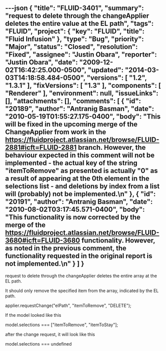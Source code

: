 ---json
{
  "title": "FLUID-3401",
  "summary": "request to delete through the changeApplier deletes the entire value at the EL path",
  "tags": "FLUID",
  "project": {
    "key": "FLUID",
    "title": "Fluid Infusion"
  },
  "type": "Bug",
  "priority": "Major",
  "status": "Closed",
  "resolution": "Fixed",
  "assignee": "Justin Obara",
  "reporter": "Justin Obara",
  "date": "2009-12-02T16:42:25.000-0500",
  "updated": "2014-03-03T14:18:58.484-0500",
  "versions": [
    "1.2",
    "1.3.1"
  ],
  "fixVersions": [
    "1.3"
  ],
  "components": [
    "Renderer"
  ],
  "environment": null,
  "issueLinks": [],
  "attachments": [],
  "comments": [
    {
      "id": "20189",
      "author": "Antranig Basman",
      "date": "2010-05-19T01:55:27.175-0400",
      "body": "This will be fixed in the upcoming merge of the ChangeApplier from work in the <https://fluidproject.atlassian.net/browse/FLUID-2881#icft=FLUID-2881> branch. However, the behaviour expected in this comment will not be implemented - the actual key of the string \"itemToRemove\" as presented is actually \"0\" as a result of appearing at the 0th element in the selections list - and deletions by index from a list will (probably) not be implemented.\n"
    },
    {
      "id": "20191",
      "author": "Antranig Basman",
      "date": "2010-08-02T03:17:45.571-0400",
      "body": "This functionality is now corrected by the merge of the <https://fluidproject.atlassian.net/browse/FLUID-3680#icft=FLUID-3680> functionality. However, as noted in the previous comment, the functionality requested in the original report is not implemented.\n"
    }
  ]
}
---
request to delete through the changeApplier deletes the entire array at the EL path.

It should only remove the specified item from the array, indicated by the EL path.

applier.requestChange("elPath", "itemToRemove", "DELETE");

If the model looked like this

model.selections === \["itemToRemove", "itemToStay"];

after the change request, it will look like this

model.selections === undefined

        